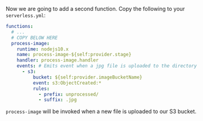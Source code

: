 Now we are going to add a second function. Copy the following to your `serverless.yml`:

```yml
functions:
  # ...
  # COPY BELOW HERE
  process-image:
    runtime: nodejs10.x
    name: process-image-${self:provider.stage}
    handler: process-image.handler
    events: # Emits event when a jpg file is uploaded to the directory
      - s3:
          bucket: ${self:provider.imageBucketName}
          event: s3:ObjectCreated:*
          rules:
            - prefix: unprocessed/
            - suffix: .jpg
```

`process-image` will be invoked when a new file is uploaded to our S3 bucket.
